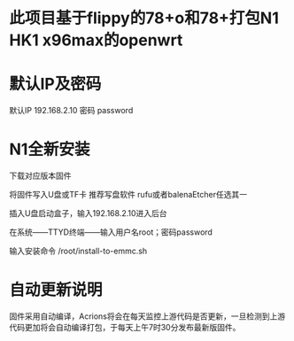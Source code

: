# 此项目基于flippy的78+o和78+打包N1 HK1 x96max的openwrt

# 默认IP及密码
默认IP 192.168.2.10  密码 password

# N1全新安装
 下载对应版本固件
 
 将固件写入U盘或TF卡 推荐写盘软件 rufu或者balenaEtcher任选其一
 
 插入U盘启动盒子，输入192.168.2.10进入后台
 
 在系统——TTYD终端——输入用户名root；密码password
 
 输入安装命令 /root/install-to-emmc.sh
 
# 自动更新说明
 固件采用自动编译，Acrions将会在每天监控上游代码是否更新，一旦检测到上游代码更加将会自动编译打包，于每天上午7时30分发布最新版固件。
